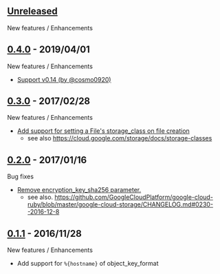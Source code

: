## [Unreleased]

New features / Enhancements

## [0.4.0] - 2019/04/01

New features / Enhancements

- [Support v0.14 (by @cosmo0920)](https://github.com/daichirata/fluent-plugin-gcs/pull/6)

## [0.3.0] - 2017/02/28

New features / Enhancements

- [Add support for setting a File's storage_class on file creation](https://github.com/daichirata/fluent-plugin-gcs/pull/4)
  - see also https://cloud.google.com/storage/docs/storage-classes

## [0.2.0] - 2017/01/16

Bug fixes

- [Remove encryption_key_sha256 parameter.](https://github.com/daichirata/fluent-plugin-gcs/pull/2)
  - see also. https://github.com/GoogleCloudPlatform/google-cloud-ruby/blob/master/google-cloud-storage/CHANGELOG.md#0230--2016-12-8

## [0.1.1] - 2016/11/28

New features / Enhancements

- Add support for `%{hostname}` of object_key_format

[Unreleased]: https://github.com/daichirata/fluent-plugin-gcs/compare/v0.4.0...HEAD
[0.4.0]: https://github.com/daichirata/fluent-plugin-gcs/compare/v0.3.0...v0.4.0
[0.3.0]: https://github.com/daichirata/fluent-plugin-gcs/compare/v0.2.0...v0.3.0
[0.2.0]: https://github.com/daichirata/fluent-plugin-gcs/compare/v0.1.0...v0.2.0
[0.1.1]: https://github.com/daichirata/fluent-plugin-gcs/compare/v0.1.0...v0.1.1
